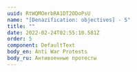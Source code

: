 ```yaml
---
uuid: RtWQMOerbRA1DT2ODoPsU
name: "[Denazification: objectives] - 5"
title: ""
date: 2022-02-24T02:55:10.581Z
order: 5
component: DefaultText
body_en: Anti War Protests
body_ru: Антивоенные протесты
---
```

